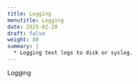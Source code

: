 ```yaml
---
title: Logging
menutitle: Logging
date: 2025-02-20
draft: false
weight: 80
summary: |
  * Logging text logs to disk or syslog.
---
```


Logging